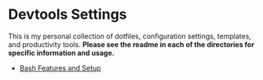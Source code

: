 # Devtools Settings
This is my personal collection of dotfiles, configuration settings, templates, and productivity tools. **Please see
the readme in each of the directories for specific information and usage.**

- [Bash Features and Setup](./bash)
